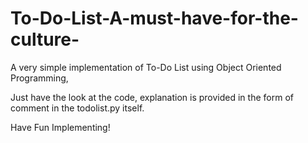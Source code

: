 # To-Do-List-A-must-have-for-the-culture-
A very simple implementation of To-Do List using Object Oriented Programming,

Just have the look at the code, explanation is provided in the form of comment in the todolist.py itself.

Have Fun Implementing!
